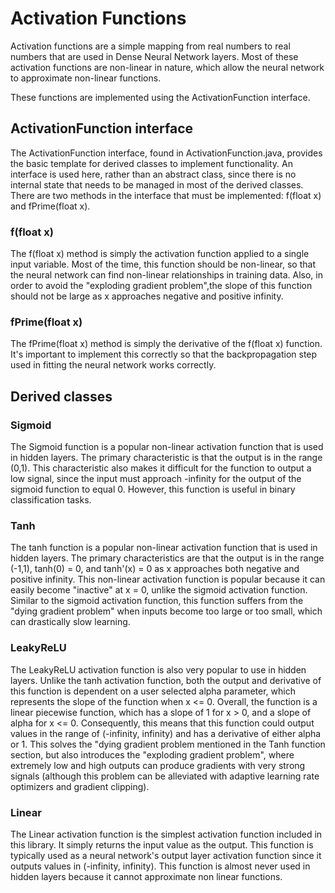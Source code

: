 # Activation Functions

Activation functions are a simple mapping from real numbers to real numbers that are used in Dense Neural Network layers. Most of these activation functions are non-linear in nature, which allow the neural network to approximate non-linear functions.

These functions are implemented using the ActivationFunction interface.

## ActivationFunction interface

The ActivationFunction interface, found in ActivationFunction.java, provides the basic template for derived classes to implement functionality. An interface is used here, rather than an abstract class, since there is no internal state that needs to be managed in most of the derived classes. There are two methods in the interface that must be implemented: f(float x) and fPrime(float x).

### f(float x)

The f(float x) method is simply the activation function applied to a single input variable. Most of the time, this function should be non-linear, so that the neural network can find non-linear relationships in training data. Also, in order to avoid the "exploding gradient problem",the slope of this function should not be large as x approaches negative and positive infinity.

### fPrime(float x)

The fPrime(float x) method is simply the derivative of the f(float x) function. It's important to implement this correctly so that the backpropagation step used in fitting the neural network works correctly.


## Derived classes

### Sigmoid

The Sigmoid function is a popular non-linear activation function that is used in hidden layers. The primary characteristic is that the output is in the range (0,1). This characteristic also makes it difficult for the function to output a low signal, since the input must approach -infinity for the output of the sigmoid function to equal 0. However, this function is useful in binary classification tasks.

### Tanh

The tanh function is a popular non-linear activation function that is used in hidden layers. The primary characteristics are that the output is in the range (-1,1), tanh(0) = 0, and tanh'(x) = 0 as x approaches both negative and positive infinity. This non-linear activation function is popular because it can easily become "inactive" at x = 0, unlike the sigmoid activation function. Similar to the sigmoid activation function, this function suffers from the "dying gradient problem" when inputs become too large or too small, which can drastically slow learning.


### LeakyReLU

The LeakyReLU activation function is also very popular to use in hidden layers. Unlike the tanh activation function, both the output and derivative of this function is dependent on a user selected alpha parameter, which represents the slope of the function when x <= 0. Overall, the function is a linear piecewise function, which has a slope of 1 for x > 0, and a slope of alpha for x <= 0. Consequently, this means that this function could output values in the range of (-infinity, infinity) and has a derivative of either alpha or 1. This solves the "dying gradient problem mentioned in the Tanh function section, but also introduces the "exploding gradient problem", where extremely low and high outputs can produce gradients with very strong signals (although this problem can be alleviated with adaptive learning rate optimizers and gradient clipping).

### Linear

The Linear activation function is the simplest activation function included in this library. It simply returns the input value as the output. This function is typically used as a neural network's output layer activation function since it outputs values in (-infinity, infinity). This function is almost never used in hidden layers because it cannot approximate non linear functions.


